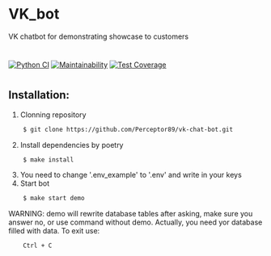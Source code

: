 # VK_bot
VK chatbot for demonstrating showcase to customers
#
[![Python CI](https://github.com/Perceptor89/python-project-lvl3/actions/workflows/pyci.yml/badge.svg)](https://github.com/Perceptor89/python-project-lvl3/actions/workflows/pyci.yml)
[![Maintainability](https://api.codeclimate.com/v1/badges/46b02b47f5a0c5f355e9/maintainability)](https://codeclimate.com/github/Perceptor89/vk-chat-bot/maintainability)
[![Test Coverage](https://api.codeclimate.com/v1/badges/46b02b47f5a0c5f355e9/test_coverage)](https://codeclimate.com/github/Perceptor89/vk-chat-bot/test_coverage)
#

## Installation:
1. Clonning repository
```bash
    $ git clone https://github.com/Perceptor89/vk-chat-bot.git
```
2. Install dependencies by poetry
```bash
    $ make install
```
3. You need to change '.env_example' to '.env' and write in your keys
4. Start bot

```bash
    $ make start demo
```
WARNING: demo will rewrite database tables after asking,
make sure you answer no, or use command without demo. Actually, you need yor database filled with data. To exit use:
```bash
    Ctrl + C
```